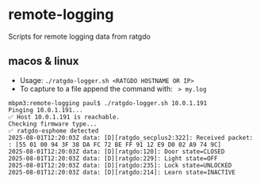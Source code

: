 # remote-logging
Scripts for remote logging data from ratgdo

## macos & linux
* Usage: `./ratgdo-logger.sh <RATGDO HOSTNAME OR IP>`
* To capture to a file append the command with: ` > my.log`

```
mbpm3:remote-logging paul$ ./ratgdo-logger.sh 10.0.1.191
Pinging 10.0.1.191...
✅ Host 10.0.1.191 is reachable.
Checking firmware type...
✅ ratgdo-esphome detected
2025-08-01T12:20:03Z data: [D][ratgdo_secplus2:322]: Received packet: : [55 01 00 94 3F 38 DA FC 72 BE FF 91 12 E9 D0 02 A9 74 9C]
2025-08-01T12:20:03Z data: [D][ratgdo:120]: Door state=CLOSED
2025-08-01T12:20:03Z data: [D][ratgdo:229]: Light state=OFF
2025-08-01T12:20:03Z data: [D][ratgdo:235]: Lock state=UNLOCKED
2025-08-01T12:20:03Z data: [D][ratgdo:214]: Learn state=INACTIVE
```
